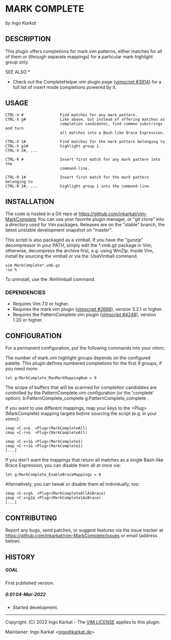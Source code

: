 MARK COMPLETE
===============================================================================
_by Ingo Karkat_

DESCRIPTION
------------------------------------------------------------------------------

This plugin offers completions for mark.vim patterns, either matches for all
of them or (through separate mappings) for a particular mark highlight group
only.

SEE ALSO                                                                     \*
- Check out the CompleteHelper.vim plugin page ([vimscript #3914](http://www.vim.org/scripts/script.php?script_id=3914)) for a full
  list of insert mode completions powered by it.

USAGE
------------------------------------------------------------------------------

    CTRL-X #                Find matches for any mark pattern.
    CTRL-X g#               Like above, but instead of offering matches as
                            completion candidates, find common substrings and turn
                            all matches into a Bash-like Brace Expression.

    CTRL-X 1#               Find matches for the mark pattern belonging to
    CTRL-X g1#              highlight group 1.
    CTRL-X 2#, ...

    CTRL-R #                Insert first match for any mark pattern into the
                            command-line.

    CTRL-R 1#               Insert first match for the mark pattern belonging to
    CTRL-R 2#, ...          highlight group 1 into the command-line.

INSTALLATION
------------------------------------------------------------------------------

The code is hosted in a Git repo at
    https://github.com/inkarkat/vim-MarkComplete
You can use your favorite plugin manager, or "git clone" into a directory used
for Vim packages. Releases are on the "stable" branch, the latest unstable
development snapshot on "master".

This script is also packaged as a vimball. If you have the "gunzip"
decompressor in your PATH, simply edit the \*.vmb.gz package in Vim; otherwise,
decompress the archive first, e.g. using WinZip. Inside Vim, install by
sourcing the vimball or via the :UseVimball command.

    vim MarkComplete*.vmb.gz
    :so %

To uninstall, use the :RmVimball command.

### DEPENDENCIES

- Requires Vim 7.0 or higher.
- Requires the mark.vim plugin ([vimscript #2666](http://www.vim.org/scripts/script.php?script_id=2666)), version 3.2.1 or higher.
- Requires the PatternComplete.vim plugin ([vimscript #4248](http://www.vim.org/scripts/script.php?script_id=4248)), version 1.20 or
  higher.

CONFIGURATION
------------------------------------------------------------------------------

For a permanent configuration, put the following commands into your vimrc:

The number of mark.vim highlight groups depends on the configured palette.
This plugin defines numbered completions for the first 9 groups; if you need
more:

    let g:MarkComplete_MaxMarkMappingNum = 9

The scope of buffers that will be scanned for completion candidates are
controlled by the PatternComplete.vim configuration (or the 'complete'
option): b:PatternComplete\_complete g:PatternComplete\_complete .

If you want to use different mappings, map your keys to the
&lt;Plug&gt;(MarkComplete) mapping targets _before_ sourcing the script (e.g.
in your vimrc):

    imap <C-x>&  <Plug>(MarkCompleteAll)
    cmap <C-r>&  <Plug>(MarkCompleteAll)

    imap <C-x>1& <Plug>(MarkComplete1)
    cmap <C-r>1& <Plug>(MarkComplete1)
    [...]

If you don't want the mappings that return all matches as a single Bash-like
Brace Expression, you can disable them all at once via:

    let g:MarkComplete_EnableBraceMappings = 0

Alternatively, you can tweak or disable them all individually, too:

    imap <C-x>g&  <Plug>(MarkCompleteAllAsBrace)
    imap <C-x>g1& <Plug>(MarkComplete1AsBrace)
    [...]

CONTRIBUTING
------------------------------------------------------------------------------

Report any bugs, send patches, or suggest features via the issue tracker at
https://github.com/inkarkat/vim-MarkComplete/issues or email (address below).

HISTORY
------------------------------------------------------------------------------

##### GOAL
First published version.

##### 0.01    04-Mar-2022
- Started development.

------------------------------------------------------------------------------
Copyright: (C) 2022 Ingo Karkat -
The [VIM LICENSE](http://vimdoc.sourceforge.net/htmldoc/uganda.html#license) applies to this plugin.

Maintainer:     Ingo Karkat &lt;ingo@karkat.de&gt;
